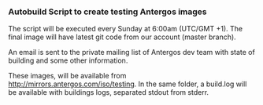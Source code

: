 ### Autobuild Script to create testing Antergos images

The script will be executed every Sunday at 6:00am (UTC/GMT +1). The final image will have 
latest git code from our account (master branch).

An email is sent to the private mailing list of Antergos dev team with state of building and some other information.

These images, will be available from http://mirrors.antergos.com/iso/testing. In the same folder, a build.log will be
available with buildings logs, separated stdout from stderr.